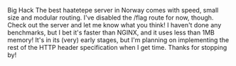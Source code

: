 Big Hack
The best haatetepe server in Norway comes with speed, small size and modular routing. I've disabled the /flag route for now, though. Check out the server and let me know what you think! I haven't done any benchmarks, but I bet it's faster than NGINX, and it uses less than 1MB memory! It's in its (very) early stages, but I'm planning on implementing the rest of the HTTP header specification when I get time. Thanks for stopping by!
